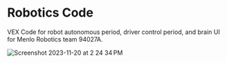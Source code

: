 # Robotics Code
VEX Code for robot autonomous period, driver control period, and brain UI for Menlo Robotics team 94027A.

![Screenshot 2023-11-20 at 2 24 34 PM](https://github.com/babelnoah/Robotics-Code/assets/114769700/13179392-e264-495a-bc64-9339727d1391)
